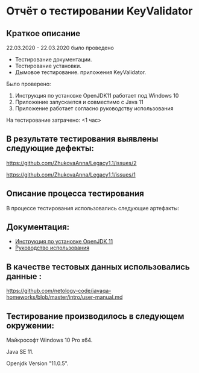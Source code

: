 # Отчёт о тестировании KeyValidator #
## Краткое описание ##
22.03.2020 - 22.03.2020
было проведено 
- Тестирование документации.
- Тестирование установки.
- Дымовое тестирование.
приложения KeyValidator.

Было проверено:
1. Инструкция по установке OpenJDK11 работает под Windows 10
2. Приложение запускается и совместимо с Java 11
3. Приложение работает согласно руководству использования

На тестирование затрачено: <1 час>

## В результате тестирования выявлены следующие дефекты: ##
https://github.com/ZhukovaAnna/Legacy1.1/issues/2

https://github.com/ZhukovaAnna/Legacy1.1/issues/1


## Описание процесса тестирования ##
В процессе тестирования использовались следующие артефакты:

## Документация: ##
- [Инструкция по установке OpenJDK 11](https://github.com/netology-code/javaqa-homeworks/blob/master/intro/openjdk11-manual.md)
- [Руководство использования](https://github.com/netology-code/javaqa-homeworks/blob/master/intro/user-manual.md)


## В качестве тестовых данных использовались данные : ##

https://github.com/netology-code/javaqa-homeworks/blob/master/intro/user-manual.md

## Тестирование производилось в следующем окружении: ##

Майкрософт Windows 10 Pro x64.

Java SE 11.

Openjdk Version "11.0.5".


